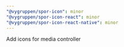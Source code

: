 ```yaml
---
"@vygruppen/spor-icon": minor
"@vygruppen/spor-icon-react": minor
"@vygruppen/spor-icon-react-native": minor
---
```


Add icons for media controller
